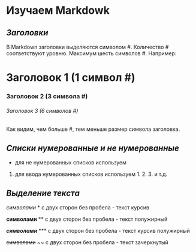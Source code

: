 # Изучаем Markdowk

## *Заголовки*

В Markdown заголовки выделяются символом #. Количество # соответствуют уровню. Максимум шесть символов #.
Например:

# Заголовок 1 (1 символ #)

### Заголовок 2 (3 символа #) 

###### Заголовок 3 (6 символов #)

Как видим, чем больше #, тем меньше размер символа заголовка.

## *Списки нумерованные и не нумерованные*

* для не нумерованных списков используем

1. для ввода нумерованных списков используем 1. 2. 3. и т.д.

## *Выделение текста*

*символами* * с двух сторон без пробела - текст курсив

**символами** ** с двух сторон без пробела - текст полужирный

***символами*** *** с двух сторон без пробела - текст курсив полужирный

~~символами~~ ~~ с двух сторон без пробела - текст зачеркнутый